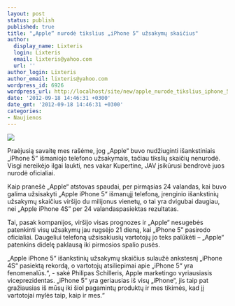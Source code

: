 ```yaml
---
layout: post
status: publish
published: true
title: "„Apple“ nurodė tikslius „iPhone 5“ užsakymų skaičius"
author:
  display_name: Lixteris
  login: Lixteris
  email: lixteris@yahoo.com
  url: ''
author_login: Lixteris
author_email: lixteris@yahoo.com
wordpress_id: 6926
wordpress_url: http://localhost/site/new/apple_nurode_tikslius_iphone_5_uzsakymu_skaicius/
date: '2012-09-18 14:46:31 +0300'
date_gmt: '2012-09-18 14:46:31 +0300'
categories:
- Naujienos
---
```

<p><div class="imgright"><img src="http://technews.lt/upload/apple-iphone-5-review-0585_610x407.jpg"  /></div></p>
<p>
	Praėjusią savaitę mes ra&scaron;ėme, jog &bdquo;Apple&ldquo; buvo nudžiuginti i&scaron;ankstiniais &bdquo;iPhone 5&ldquo; i&scaron;maniojo telefono užsakymais, tačiau tikslių skaičių nenurodė. Visgi nereikėjo ilgai laukti, nes vakar Kupertine, JAV įsikūrusi bendrovė juos nurodė oficialiai.</p>
<p>
	Kaip prane&scaron;ė &bdquo;Apple&ldquo; atstovas spaudai, per pirmąsias 24 valandas, kai buvo galima užsisakyti &bdquo;Apple iPhone 5&ldquo; i&scaron;manųjį telefoną, įrenginio i&scaron;ankstinių užsakymų skaičius vir&scaron;ijo du milijonus vienetų, o tai yra dvigubai daugiau, nei &bdquo;Apple iPhone 4S&rdquo; per 24 valandaspasiektas rezultatas.</p>
<p>
	Tai, pasak kompanijos, vir&scaron;ijo visas prognozes ir &bdquo;Apple&ldquo; nesugebės patenkinti visų užsakymų jau rugsėjo 21 dieną, kai &bdquo;iPhone 5&rdquo; pasirodo oficialiai. Daugeliui telefoną užsisakiusių vartotojų jo teks palūkėti &ndash; &bdquo;Apple&ldquo; patenkins didelę paklausą iki pirmosios spalio pusės.</p>
<p>
	&bdquo;Apple iPhone 5&ldquo; i&scaron;ankstinių užsakymų skaičius sulaužė ankstesnį &bdquo;iPhone 4S&ldquo; pasiektą rekordą, o vartotojų atsiliepimai apie &bdquo;iPhone 5&ldquo; yra fenomenalūs.&ldquo;, - sakė Philipas Schilleris, Apple marketingo vyriausiasis viceprezidentas. &bdquo;iPhone 5&ldquo; yra geriausias i&scaron; visų &bdquo;iPhone&ldquo;, jis taip pat gražiausias i&scaron; mūsų iki &scaron;iol pagamintų produktų ir mes tikimės, kad jį vartotojai mylės taip, kaip ir mes.&ldquo;</p>
